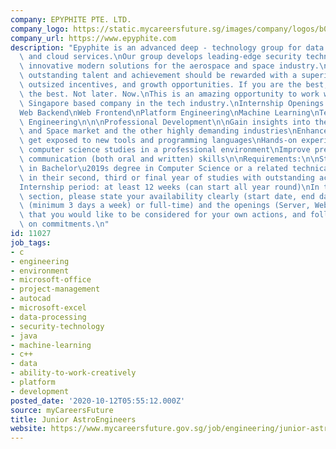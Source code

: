 ```yaml
---
company: EPYPHITE PTE. LTD.
company_logo: https://static.mycareersfuture.sg/images/company/logos/b04ec06c580344b4943aebd090e5c034/epyphite.png
company_url: https://www.epyphite.com
description: "Epyphite is an advanced deep - technology group for data processing\
  \ and cloud services.\nOur group develops leading-edge security technology and creates\
  \ innovative modern solutions for the aerospace and space industry.\nWe thrive with\
  \ outstanding talent and achievement should be rewarded with a superior work environment,\
  \ outsized incentives, and growth opportunities. If you are the best, you deserve\
  \ the best. Not later. Now.\nThis is an amazing opportunity to work with a fast-growing\
  \ Singapore based company in the tech industry.\nInternship Openings:\n\n\nServer\n\
  Web Backend\nWeb Frontend\nPlatform Engineering\nMachine Learning\nTechOps\nData\
  \ Engineering\n\n\nProfessional Development\n\nGain insights into the Aerospace\
  \ and Space market and the other highly demanding industries\nEnhance coding skills;\
  \ get exposed to new tools and programming languages\nHands-on experience to apply\
  \ computer science studies in a professional environment\nImprove presentation and\
  \ communication (both oral and written) skills\n\nRequirements:\n\nStudents or Graduates\
  \ in Bachelor\u2019s degree in Computer Science or a related technical field\nStudents\
  \ in their second, third or final year of studies with outstanding academic results\n\
  Internship period: at least 12 weeks (can start all year round)\nIn the comments\
  \ section, please state your availability clearly (start date, end date, part-time\
  \ (minimum 3 days a week) or full-time) and the openings (Server, Web Frontend etc)\
  \ that you would like to be considered for your own actions, and follow through\
  \ on commitments.\n"
id: 11027
job_tags:
- c
- engineering
- environment
- microsoft-office
- project-management
- autocad
- microsoft-excel
- data-processing
- security-technology
- java
- machine-learning
- c++
- data
- ability-to-work-creatively
- platform
- development
posted_date: '2020-10-12T05:55:12.000Z'
source: myCareersFuture
title: Junior AstroEngineers
website: https://www.mycareersfuture.gov.sg/job/engineering/junior-astroengineers-epyphite-2cf7773d3c532b4944069a168cb58c92
---
```

